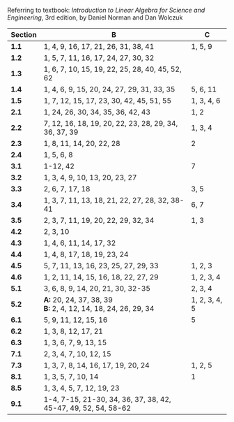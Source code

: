 Referring to textbook: _Introduction to Linear Algebra for Science and Engineering_, 3rd edition, by Daniel Norman and Dan Wolczuk

| Section | B                                                                    | C             |
| ------- | -------------------------------------------------------------------- | ------------- |
| **1.1** | 1, 4, 9, 16, 17, 21, 26, 31, 38, 41                                  | 1, 5, 9       |
| **1.2** | 1, 5, 7, 11, 16, 17, 24, 27, 30, 32                                  |               |
| **1.3** | 1, 6, 7, 10, 15, 19, 22, 25, 28, 40, 45, 52, 62                      |               |
| **1.4** | 1, 4, 6, 9, 15, 20, 24, 27, 29, 31, 33, 35                           | 5, 6, 11      |
| **1.5** | 1, 7, 12, 15, 17, 23, 30, 42, 45, 51, 55                             | 1, 3, 4, 6    |
| **2.1** | 1, 24, 26, 30, 34, 35, 36, 42, 43                                    | 1, 2          |
| **2.2** | 7, 12, 16, 18, 19, 20, 22, 23, 28, 29, 34, 36, 37, 39                | 1, 3, 4       |
| **2.3** | 1, 8, 11, 14, 20, 22, 28                                             | 2             |
| **2.4** | 1, 5, 6, 8                                                           |               |
| **3.1** | 1-12, 42                                                             | 7             |
| **3.2** | 1, 3, 4, 9, 10, 13, 20, 23, 27                                       |               |
| **3.3** | 2, 6, 7, 17, 18                                                      | 3, 5          |
| **3.4** | 1, 3, 7, 11, 13, 18, 21, 22, 27, 28, 32, 38-41                       | 6, 7          |
| **3.5** | 2, 3, 7, 11, 19, 20, 22, 29, 32, 34                                  | 1, 3          |
| **4.2** | 2, 3, 10                                                             |               |
| **4.3** | 1, 4, 6, 11, 14, 17, 32                                              |               |
| **4.4** | 1, 4, 8, 17, 18, 19, 23, 24                                          |               |
| **4.5** | 5, 7, 11, 13, 16, 23, 25, 27, 29, 33                                 | 1, 2, 3       |
| **4.6** | 1, 2, 11, 14, 15, 16, 18, 22, 27, 29                                 | 1, 2, 3, 4    |
| **5.1** | 3, 6, 8, 9, 14, 20, 21, 30, 32-35                                    | 2, 3, 4       |
| **5.2** | **A:** 20, 24, 37, 38, 39<br>**B:** 2, 4, 12, 14, 18, 24, 26, 29, 34 | 1, 2, 3, 4, 5 |
| **6.1** | 5, 9, 11, 12, 15, 16                                                 | 5             |
| **6.2** | 1, 3, 8, 12, 17, 21                                                  |               |
| **6.3** | 1, 3, 6, 7, 9, 13, 15                                                |               |
| **7.1** | 2, 3, 4, 7, 10, 12, 15                                               |               |
| **7.3** | 1, 3, 7, 8, 14, 16, 17, 19, 20, 24                                   | 1, 2, 5       |
| **8.1** | 1, 3, 5, 7, 10, 14                                                   | 1             |
| **8.5** | 1, 3, 4, 5, 7, 12, 19, 23                                            |               |
| **9.1** | 1-4, 7-15, 21-30, 34, 36, 37, 38, 42,<br>45-47, 49, 52, 54, 58-62    |               |
